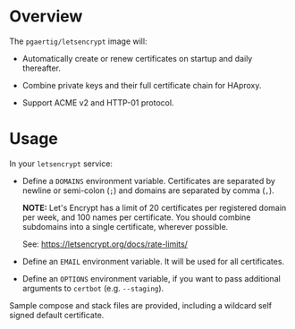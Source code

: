 # Overview

The `pgaertig/letsencrypt` image will:

  * Automatically create or renew certificates on startup and daily thereafter.

  * Combine private keys and their full certificate chain for HAproxy.

  * Support ACME v2 and HTTP-01 protocol.

# Usage

In your `letsencrypt` service:

  * Define a `DOMAINS` environment variable. Certificates are separated by
    newline or semi-colon (`;`) and domains are separated by comma (`,`).

    **NOTE:** Let's Encrypt has a limit of 20 certificates per registered
    domain per week, and 100 names per certificate. You should combine
    subdomains into a single certificate, wherever possible.

    See: https://letsencrypt.org/docs/rate-limits/

  * Define an `EMAIL` environment variable. It will be used for all
    certificates.

  * Define an `OPTIONS` environment variable, if you want to pass additional
    arguments to `certbot` (e.g. `--staging`).

Sample compose and stack files are provided, including a wildcard self signed
default certificate.
